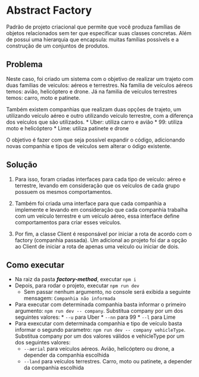 # Abstract Factory 

Padrão de projeto criacional que permite que você produza famílias de objetos relacionados sem ter que especificar suas classes concretas. Além de possui uma hierarquia que encapsula: muitas famílias possívels e a construção de um conjuntos de produtos.

## Problema

Neste caso, foi criado um sistema com o objetivo de realizar um trajeto com duas familias de veiculos: aéreos e terrestres.
Na familia de veículos aéreos temos: avião, helicóptero e drone. Já na familia de veículos terrestres temos: carro, moto e patinete.

Também existem companhias que realizam duas opções de trajeto, um utilizando veículo aéreo e outro utilizando veículo terrestre, com a diferença dos veículos que são utilizados.
    * Uber: utiliza carro e avião
    * 99: utiliza moto e helicóptero 
    * Lime: utiliza patinete e drone

O objetivo é fazer com que seja possível expandir o código, adicionando novas companhia e tipos de veículos sem alterar o ódigo existente.

## Solução

1. Para isso, foram criadas interfaces para cada tipo de veículo: aéreo e terrestre, levando em consideração que os veículos de cada grupo possuem os mesmos comportamentos.

2. Também foi criada uma interface para que cada companhia a implemente e levando em consideração que cada companhia trabalha com um veículo terrestre e um veículo aéreo, essa interface define comportamentos para criar esses veículos.

3. Por fim, a classe Client é responsável por iniciar a rota de acordo com o factory (companhia passada). Um adicional ao projeto foi dar a opção ao Client de iniciar a rota de apenas uma veículo ou iniciar de dois.


## Como executar

* Na raiz da pasta ***factory-method***, executar `npm i`
* Depois, para rodar o projeto, executar `npm run dev`
    * Sem passar nenhum argumento, no console será exibida a seguinte mensagem: `Companhia não informada`
* Para executar com determinada companhia basta informar o primeiro argumento: `npm run dev -- company`. Substitua company por um dos seguintes valores:
        * `--u` para Uber
        * `--nn` para 99
        * `--l` para Lime
* Para exexcutar com determinada companhia e tipo de veículo basta informar o segundo parametro: `npm run dev -- company vehicleType`. Substitua company por um dos valores válidos e vehicleType por um dos seguintes valores:
    * `--aerial` para veículos aéreos. Avião, helicóptero ou drone, a depender da companhia escolhida
    * `--land` para veículos terrestres. Carro, moto ou patinete, a depender da companhia escolhida
